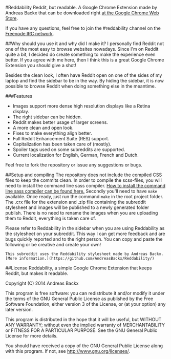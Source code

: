 #Reddability
Reddit, but readable. A Google Chrome Extension made by Andreas Backx that can be downloaded right [at the Google Chrome Web Store](https://chrome.google.com/webstore/detail/reddability/plcdgkcofciichapgeafkaefggdnklho).

If you have any questions, feel free to join the #reddability channel on the [Freenode IRC network](https://freenode.net/).

##Why should you use it and why did I make it?
I personally find Reddit not one of the most easy to browse websites nowadays. Since I'm on Reddit quite a bit, I decided do create something to make the experience even better. If you agree with me here, then I think this is a great Google Chrome Extension you should give a shot!

Besides the clean look, I often have Reddit open on one of the sides of my laptop and find the sidebar to be in the way. By hiding the sidebar, it is now possible to browse Reddit when doing something else in the meantime.

###Features
 - Images support more dense high resolution displays like a Retina display.
 - The right sidebar can be hidden.
 - Reddit makes better usage of larger screens.
 - A more clean and open look.
 - Fixes to make everything align better.
 - Full Reddit Enhancement Suite (RES) support.
 - Capitalization has been taken care of (mostly).
 - Spoiler tags used on some subreddits are supported.
 - Current localization for English, German, French and Dutch.

Feel free to fork the repository or issue any suggestions or bugs.

##Setup and compiling
The repository does not include the compiled CSS files to keep the commits clean. In order to compile the scss-files, you will need to install the command line sass compiler. [How to install the command line sass compiler can be found here.](http://sass-lang.com/install) Secondly you'll need to have `make` available. Once ready, just run the command `make` in the root project folder. The .crx file for the extension and .zip file containing the subreddit stylesheet and images will be published to a newly generated folder publish. There is no need to rename the images when you are uploading them to Reddit, everything is taken care of.

Please refer to Reddability in the sidebar when you are using Reddability as the stylesheet on your subreddit. This way I can get more feedback and are bugs quickly reported and to the right person. You can copy and paste the following or be creative and create your own!

```
This subreddit uses the Reddability stylesheet made by Andreas Backx. [More information.](https://github.com/AndreasBackx/Reddability/)
```

##License
Reddability, a simple Google Chrome Extension that keeps Reddit, but makes it readable.

Copyright (C) 2014  Andreas Backx

This program is free software: you can redistribute it and/or modify
it under the terms of the GNU General Public License as published by
the Free Software Foundation, either version 3 of the License, or
(at your option) any later version.

This program is distributed in the hope that it will be useful,
but WITHOUT ANY WARRANTY; without even the implied warranty of
MERCHANTABILITY or FITNESS FOR A PARTICULAR PURPOSE.  See the
GNU General Public License for more details.

You should have received a copy of the GNU General Public License
along with this program.  If not, see <http://www.gnu.org/licenses/>.
